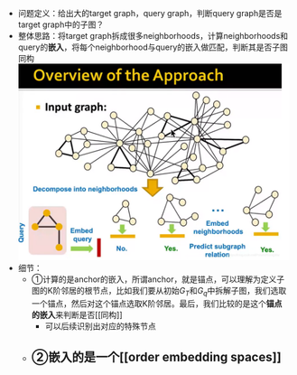 - 问题定义：给出大的target graph，query graph，判断query graph是否是target graph中的子图？
- 整体思路：将target graph拆成很多neighborhoods，计算neighborhoods和query的**嵌入**，将每个neighborhood与query的嵌入做匹配，判断其是否子图同构
  ![image.png](../assets/image_1704802600103_0.png)
- 细节：
	- ①计算的是anchor的嵌入，所谓anchor，就是锚点，可以理解为定义子图的K阶邻居的根节点，比如我们要从初始$G_{T}$和$G_{q}$中拆解子图，我们选取一个锚点，然后对这个锚点选取K阶邻居。最后，我们比较的是这个**锚点的嵌入**来判断是否[[同构]]
		- 可以后续识别出对应的特殊节点
	- ②嵌入的是一个[[order embedding spaces]]
		-